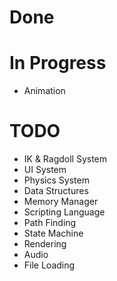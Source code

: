 # Done

# In Progress

* Animation

# TODO

* IK & Ragdoll System
* UI System
* Physics System
* Data Structures
* Memory Manager
* Scripting Language
* Path Finding
* State Machine
* Rendering
* Audio
* File Loading